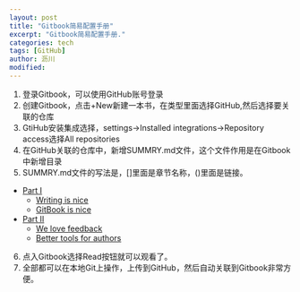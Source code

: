```yaml
---
layout: post
title: "Gitbook简易配置手册"
excerpt: "Gitbook简易配置手册."
categories: tech
tags: [GitHub]
author: 沥川
modified:
---
```


1. 登录Gitbook，可以使用GitHub账号登录
2. 创建Gitbook，点击+New新建一本书，在类型里面选择GitHub,然后选择要关联的仓库
3. GtiHub安装集成选择，settings->Installed integrations->Repository access选择All repositories
4. 在GitHub关联的仓库中，新增SUMMRY.md文件，这个文件作用是在Gitbook中新增目录
5. SUMMRY.md文件的写法是，[]里面是章节名称，()里面是链接。
  * [Part I](part1/README.md)
      * [Writing is nice](part1/writing.md)
      * [GitBook is nice](part1/gitbook.md)
  * [Part II](part2/README.md)
      * [We love feedback](part2/feedback_please.md)
      * [Better tools for authors](part2/better_tools.md)
6. 点入Gitbook选择Read按钮就可以观看了。
7. 全部都可以在本地Git上操作，上传到GitHub，然后自动关联到Gitbook非常方便。
